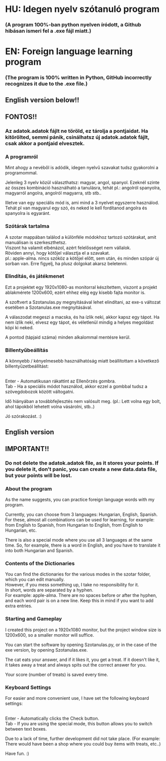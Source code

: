 # HU: Idegen nyelv szótanuló program
### (A program 100%-ban python nyelven íródott, a Github hibásan ismeri fel a .exe fájl miatt.)
# EN: Foreign language learning program
### (The program is 100% written in Python, GitHub incorrectly recognizes it due to the .exe file.)

## English version below!!
## FONTOS!!
### Az adatok.adatok fájlt ne töröld, ez tárolja a pontjaidat. Ha kitörölted, semmi pánik, csinálhatsz új adatok.adatok fájlt, csak akkor a pontjaid elvesztek.

### A programról
Mint ahogy a nevéből is adódik, idegen nyelvű szavakat tudsz gyakorolni a programommal.

Jelenleg 3 nyelv közül választhatsz: magyar, angol, spanyol.
Ezeknél szinte az összes kombináció használható a tanulásra, tehát pl.: angolról spanyolra, magyarról angolra, angolról magyarra, stb stb..

Illetve van egy speciális mód is, ami mind a 3 nyelvet egyszerre használod. Tehát pl van magyarul egy szó, és neked le kell fordítanod angolra és spanyolra is egyaránt.

### Szótárak tartalma
A szotar mappában találod a különféle módokhoz tartozó szótárakat, amit manuálisan is szerkeszthetsz.<br>
Viszont ha valamit elbénázol, azért felelősséget nem vállalok.<br>
Röviden annyi, hogy kötőjel választja el a szavakat.<br>
pl.: apple-alma. nincs szóköz a kötőjel előtt, sem után, és minden szópár új sorban van. Erre figyelj, ha plusz dolgokat akarsz beletenni.

### Elindítás, és játékmenet
Ezt a projektet egy 1920x1080-as monitorral készítettem, viszont a projekt ablakmérete 1200x600, ezért ehhez elég egy kisebb fajta monitor is.

A szoftvert a Szotanulas.py megnyitásával lehet elindítani, az exe-s változat esetében a Szotanulas.exe megnyitásával.

A válaszodat megeszi a macska, és ha ízlik neki, akkor kapsz egy tápot.
Ha nem ízlik neki, elvesz egy tápot, és véletlenül mindig a helyes megoldást köpi ki neked.

A pontod (tápjaid száma) minden alkalommal mentésre kerül.

### Billentyűbeállítás
A könnyebb / kényelmesebb használhatóság miatt beállítottam a következő billentyűzetbeállítást:<br><br>

Enter - Automatikusan rákattint az Ellenőrzés gombra.<br>
Tab - Ha a speciális módot használod, akkor ezzel a gombbal tudsz a szövegdobozok között váltogatni.


Idő hiányában a továbbfejlesztés nem valósult meg. (pl.: Lett volna egy bolt, ahol tápokból lehetett volna vásárolni, stb..)

Jó szórakozást. :)

## English version
## IMPORTANT!!
### Do not delete the adatok.adatok file, as it stores your points. If you delete it, don't panic, you can create a new data.data file, but your points will be lost.
### About the program
As the name suggests, you can practice foreign language words with my program.

Currently, you can choose from 3 languages: Hungarian, English, Spanish.
For these, almost all combinations can be used for learning, for example: from English to Spanish, from Hungarian to English, from English to Hungarian, etc.

There is also a special mode where you use all 3 languages at the same time. So, for example, there is a word in English, and you have to translate it into both Hungarian and Spanish.

### Contents of the Dictionaries
You can find the dictionaries for the various modes in the szotar folder, which you can edit manually.<br>
However, if you mess something up, I take no responsibility for it.<br>
In short, words are separated by a hyphen.<br>
For example: apple-alma. There are no spaces before or after the hyphen, and each word pair is on a new line. Keep this in mind if you want to add extra entries.

### Starting and Gameplay
I created this project on a 1920x1080 monitor, but the project window size is 1200x600, so a smaller monitor will suffice.

You can start the software by opening Szotanulas.py, or in the case of the exe version, by opening Szotanulas.exe.

The cat eats your answer, and if it likes it, you get a treat.
If it doesn't like it, it takes away a treat and always spits out the correct answer for you.

Your score (number of treats) is saved every time.

### Keyboard Settings
For easier and more convenient use, I have set the following keyboard settings:<br><br>

Enter - Automatically clicks the Check button.<br>
Tab - If you are using the special mode, this button allows you to switch between text boxes.


Due to a lack of time, further development did not take place. (For example: There would have been a shop where you could buy items with treats, etc..)

Have fun. :)
